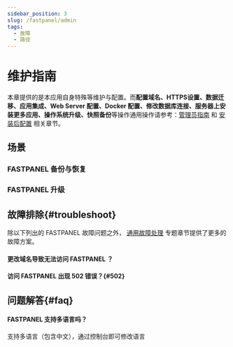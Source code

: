 ```yaml
---
sidebar_position: 3
slug: /fastpanel/admin
tags:
  - 故障
  - 路径
---
```



# 维护指南

本章提供的是本应用自身特殊等维护与配置。而**配置域名、HTTPS设置、数据迁移、应用集成、Web Server 配置、Docker 配置、修改数据库连接、服务器上安装更多应用、操作系统升级、快照备份**等操作通用操作请参考：[管理员指南](../administrator) 和 [安装后配置](../install/setup) 相关章节。

## 场景

### FASTPANEL 备份与恢复

### FASTPANEL 升级

## 故障排除{#troubleshoot}

除以下列出的 FASTPANEL 故障问题之外， [通用故障处理](../troubleshoot) 专题章节提供了更多的故障方案。  

#### 更改域名导致无法访问 FASTPANEL ？

#### 访问 FASTPANEL 出现 502 错误？{#502}


## 问题解答{#faq}

#### FASTPANEL 支持多语言吗？

支持多语言（包含中文），通过控制台即可修改语言

